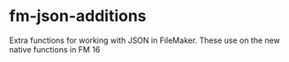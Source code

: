 # fm-json-additions

Extra functions for working with JSON in FileMaker.  These use on the new native functions in FM 16